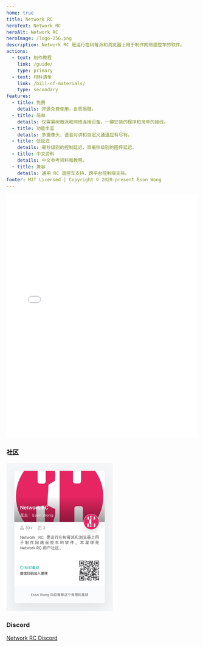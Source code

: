 ```yaml
---
home: true
title: Network RC
heroText: Network RC
heroAlt: Network RC
heroImage: /logo-256.png
description: Network RC 是运行在树莓派和浏览器上用于制作网络遥控车的软件。
actions:
  - text: 制作教程
    link: /guide/
    type: primary
  - text: 材料清单
    link: /bill-of-materials/
    type: secondary
features:
  - title: 免费
    details: 开源免费使用，自愿捐赠。
  - title: 简单
    details: 仅需需树莓派和网络连接设备，一键安装的程序和简单的接线。
  - title: 功能丰富
    details: 多摄像头、语音对讲和自定义通道应有尽有。
  - title: 低延迟
    details: 毫秒级别的控制延迟，百毫秒级别的图传延迟。
  - title: 中文资料
    details: 中文参考资料和教程。
  - title: 兼容
    details: 通用 RC 遥控车支持，跨平台控制端支持。
footer: MIT Licensed | Copyright © 2020-present Eson Wong
---
```


<iframe src="//player.bilibili.com/player.html?bvid=BV1p5411f7en&page=1&high_quality=1&as_wide=1" scrolling="no" border="0" frameborder="no" framespacing="0" allowfullscreen="true"  style="width: 100%; height: 640px;"> </iframe>

### 社区

<img src="./assets/community.jpg" style="width:280px" alt="Network RC 社群" />

### Discord

[Network RC Discord](https://discord.gg/mhHmHtmbZj)

<!-- ![控制端](./assets/ui-controller.png) -->

